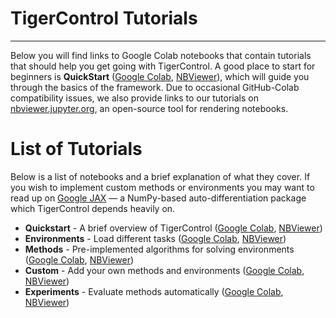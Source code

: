 # TigerControl Tutorials
****************

Below you will find links to Google Colab notebooks that contain tutorials that should help you get going with TigerControl. A good place to start for beginners is **QuickStart** ([Google Colab](https://colab.research.google.com/github/johnhallman/tigercontrol/blob/master/tutorials/notebooks/QuickStart.ipynb), [NBViewer](https://nbviewer.jupyter.org/github/johnhallman/tigercontrol/blob/master/tutorials/notebooks/QuickStart.ipynb)), which will guide you through the basics of the framework. Due to occasional GitHub-Colab compatibility issues, we also provide links to our tutorials on [nbviewer.jupyter.org](https://nbviewer.jupyter.org/), an open-source tool for rendering notebooks.


List of Tutorials
=================

Below is a list of notebooks and a brief explanation of what they cover. If you wish to implement custom methods or environments you may want to read up on [Google JAX](https://github.com/google/jax) — a NumPy-based auto-differentiation package which TigerControl depends heavily on.

- **Quickstart** - A brief overview of TigerControl ([Google Colab](https://colab.research.google.com/github/johnhallman/tigercontrol/blob/master/tutorials/notebooks/QuickStart.ipynb),
[NBViewer](https://nbviewer.jupyter.org/github/johnhallman/tigercontrol/blob/master/tutorials/notebooks/QuickStart.ipynb))
- **Environments** - Load different tasks ([Google Colab](https://colab.research.google.com/github/johnhallman/tigercontrol/blob/master/tutorials/notebooks/Environments.ipynb), [NBViewer](https://nbviewer.jupyter.org/github/johnhallman/tigercontrol/blob/master/tutorials/notebooks/Environments.ipynb))
- **Methods** - Pre-implemented algorithms for solving environments ([Google Colab](https://colab.research.google.com/github/johnhallman/tigercontrol/blob/master/tutorials/notebooks/Methods.ipynb), [NBViewer](https://nbviewer.jupyter.org/github/johnhallman/tigercontrol/blob/master/tutorials/notebooks/Methods.ipynb))
- **Custom** - Add your own methods and environments ([Google Colab](https://colab.research.google.com/github/johnhallman/tigercontrol/blob/master/tutorials/notebooks/Custom.ipynb), [NBViewer](https://nbviewer.jupyter.org/github/johnhallman/tigercontrol/blob/master/tutorials/notebooks/Custom.ipynb))
- **Experiments** - Evaluate methods automatically ([Google Colab](https://colab.research.google.com/github/johnhallman/tigercontrol/blob/master/tutorials/notebooks/Experiments.ipynb), [NBViewer](https://nbviewer.jupyter.org/github/johnhallman/tigercontrol/blob/master/tutorials/notebooks/Experiments.ipynb))
